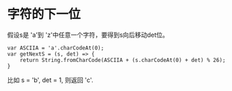# 字符的下一位
假设s是 'a'到 'z'中任意一个字符，要得到s向后移动det位。
```
var ASCIIA = 'a'.charCodeAt(0);
var getNextS = (s, det) => {
    return String.fromCharCode(ASCIIA + (s.charCodeAt(0) + det) % 26);
}
```
比如 s = 'b', det = 1, 则返回 'c'.